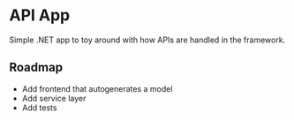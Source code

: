 # API App

Simple .NET app to toy around with how APIs are handled in the framework. 

## Roadmap

- Add frontend that autogenerates a model
- Add service layer
- Add tests
